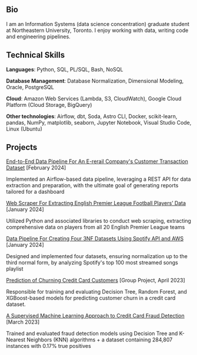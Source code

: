 ## Bio
I am an Information Systems (data science concentration) graduate student at Northeastern University, Toronto. I enjoy working with data, writing code and engineering pipelines. 

## Technical Skills
**Languages**: Python, SQL, PL/SQL, Bash, NoSQL 

**Database Management**: Database Normalization, Dimensional Modeling, Oracle, PostgreSQL

**Cloud**: Amazon Web Services (Lambda, S3, CloudWatch), Google Cloud Platform (Cloud Storage, BigQuery) 

**Other technologies**: Airflow, dbt, Soda, Astro CLI, Docker, scikit-learn, pandas, NumPy, matplotlib, seaborn, Jupyter Notebook, Visual Studio Code, Linux (Ubuntu)

## Projects
[End-to-End Data Pipeline For An E-rerail Company's Customer Transaction Dataset](https://github.com/adedamola26/data-pipeline-4-online-retail?tab=readme-ov-file#result) [February 2024]

Implemented an Airflow-based data pipeline, leveraging a REST API for data extraction and preparation, with the ultimate goal of generating reports tailored for a dashboard

[Web Scraper For Extracting English Premier League Football Players’ Data](https://github.com/adedamola26/web-scraping-project/blob/main/fbref-scraping.ipynb) [January 2024]

Utilized Python and associated libraries to conduct web scraping, extracting comprehensive data on players from all 20 English Premier League teams

[Data Pipeline For Creating Four 3NF Datasets Using Spotify API and AWS](https://github.com/adedamola26/spotify-api) [January 2024]

Designed and implemented four datasets, ensuring normalization up to the third normal form, by analyzing Spotify's top 100 most streamed songs playlist

[Prediction of Churning Credit Card Customers](https://github.com/adedamola26/prediction-of-churning-customers/blob/main/notebook.ipynb) [Group Project, April 2023]

Responsible for training and evaluating Decision Tree, Random Forest, and XGBoost-based models for predicting customer churn in a credit card dataset.

[A Supervised Machine Learning Approach to Credit Card Fraud Detection](https://github.com/adedamola26/creditCardFraudDetectionSystem/blob/main/creditCardFraud.ipynb) [March 2023]

Trained and evaluated fraud detection models using Decision Tree and K-Nearest Neighbors (KNN) algorithms + a dataset containing 284,807 instances with 0.17% true positives

